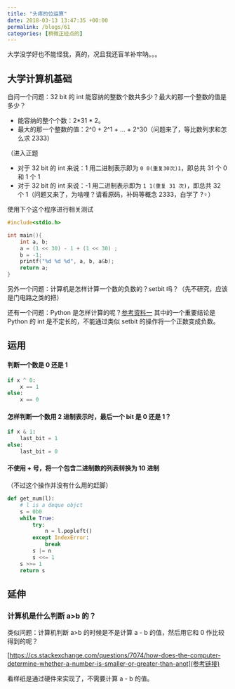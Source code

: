 ```yaml
---
title: "头疼的位运算"
date: 2018-03-13 13:47:35 +00:00
permalink: /blogs/61
categories: [稍微正经点的]
---
```

大学没学好也不能怪我，真的，况且我还盲羊补牢呐。。。

## 大学计算机基础
自问一个问题：32 bit 的 int 能容纳的整数个数共多少？最大的那一个整数的值是多少？

- 能容纳的整个个数：2*31 * 2。
- 最大的那一个整数的值：2^0 + 2^1 + ... + 2^30（问题来了，等比数列求和怎么求 2333）

（进入正题

- 对于 32 bit 的 int 来说：1 用二进制表示即为 `0 0(重复30次)1`，即总共 31 个 0 和 1 个 1
- 对于 32 bit 的 int 来说：-1 用二进制表示即为 `1 1(重复 31 次)`，即总共 32 个 1（问题又来了，为啥哩？请看原码，补码等概念 2333，白学了 ?‍♀️）

使用下个这个程序进行相关测试

```c
#include<stdio.h>

int main(){
    int a, b;
    a = (1 << 30) - 1 + (1 << 30) ;
    b = -1;
    printf("%d %d %d", a, b, a&b);
    return a;
}
```

另外一个问题：计算机是怎样计算一个数的负数的？setbit 吗？（先不研究，应该是门电路之类的把）

还有一个问题：Python 是怎样计算的呢？[参考资料一](https://stackoverflow.com/questions/37135106/what-is-good-way-to-negate-an-integer-in-binary-operation-in-python) 其中的一个重要结论是 Python 的 int 是不定长的，不能通过类似 setbit 的操作将一个正数变成负数。

## 运用
#### 判断一个数是 0 还是 1

```python
if x ^ 0:
    x == 1
else:
    x == 0
```

#### 怎样判断一个数用 2 进制表示时，最后一个 bit 是 0 还是 1？

```python
if x & 1:
    last_bit = 1
else:
    last_bit = 0
```

#### 不使用 + 号，将一个包含二进制数的列表转换为 10 进制
（不过这个操作并没有什么用的赶脚）

```python
def get_num(l):
    # l is a deque objct
    s = 0b0
    while True:
        try:
            n = l.popleft()
        except IndexError:
            break
        s |= n
        s <<= 1
    s >>= 1
    return s
```

## 延伸
### 计算机是什么判断 a>b 的？
类似问题：计算机判断 a>b 的时候是不是计算 a - b 的值，然后用它和 0 作比较得到的呢？

[https://cs.stackexchange.com/questions/7074/how-does-the-computer-determine-whether-a-number-is-smaller-or-greater-than-anot](参考链接)

看样纸是通过硬件来实现了，不需要计算 a - b 的值。
